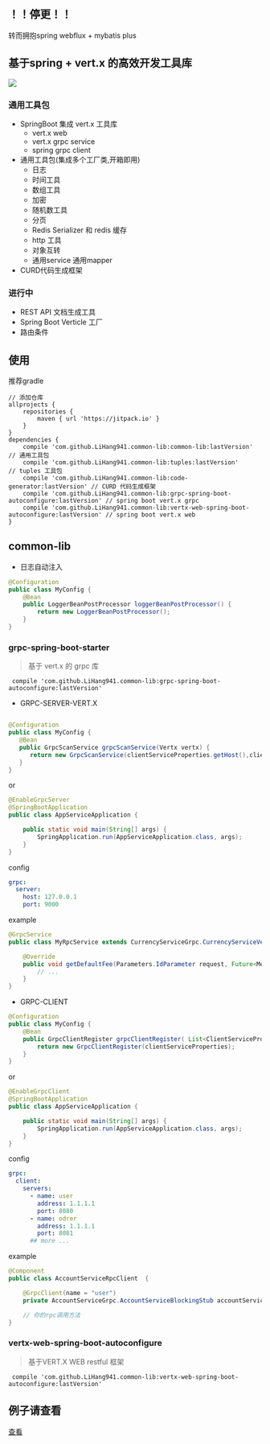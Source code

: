 ## ！！停更！！

转而拥抱spring webflux + mybatis plus

## 基于spring + vert.x 的高效开发工具库
[![](https://jitpack.io/v/LiHang941/common-lib.svg)](https://jitpack.io/#LiHang941/common-lib)




### 通用工具包

- SpringBoot 集成 vert.x 工具库
    - vert.x web 
    - vert.x grpc service
    - spring grpc client
- 通用工具包(集成多个工厂类,开箱即用)
    - 日志
    - 时间工具
    - 数组工具
    - 加密
    - 随机数工具
    - 分页
    - Redis Serializer 和 redis 缓存
    - http 工具
    - 对象互转
    - 通用service 通用mapper
- CURD代码生成框架
    


### 进行中

- REST API 文档生成工具
- Spring Boot Verticle 工厂
- 路由条件

## 使用

推荐gradle 

```
// 添加仓库
allprojects {
    repositories {
        maven { url 'https://jitpack.io' }
    }
}
dependencies {
    compile 'com.github.LiHang941.common-lib:common-lib:lastVersion' // 通用工具包
    compile 'com.github.LiHang941.common-lib:tuples:lastVersion'     // tuples 工具包
    compile 'com.github.LiHang941.common-lib:code-generator:lastVersion' // CURD 代码生成框架
    compile 'com.github.LiHang941.common-lib:grpc-spring-boot-autoconfigure:lastVersion' // spring boot vert.x grpc
    compile 'com.github.LiHang941.common-lib:vertx-web-spring-boot-autoconfigure:lastVersion' // spring boot vert.x web
}
```

## common-lib

- 日志自动注入

```java
@Configuration
public class MyConfig {
    @Bean
    public LoggerBeanPostProcessor loggerBeanPostProcessor() {
        return new LoggerBeanPostProcessor();
    }
}
```



### grpc-spring-boot-starter

> 基于 vert.x 的 grpc 库

```
 compile 'com.github.LiHang941.common-lib:grpc-spring-boot-autoconfigure:lastVersion'
```

- GRPC-SERVER-VERT.X

```java

@Configuration
public class MyConfig {
   @Bean
   public GrpcScanService grpcScanService(Vertx vertx) {
      return new GrpcScanService(clientServiceProperties.getHost(),clientServiceProperties.getPort(),vertx);
   }
}
```

or

```java
@EnableGrpcServer
@SpringBootApplication
public class AppServiceApplication {

    public static void main(String[] args) {
        SpringApplication.run(AppServiceApplication.class, args);
    }
}
```

config

```yaml
grpc:
  server:
    host: 127.0.0.1
    port: 9000
```

example

```java
@GrpcService
public class MyRpcService extends CurrencyServiceGrpc.CurrencyServiceVertxImplBase {

    @Override
    public void getDefaultFee(Parameters.IdParameter request, Future<Message.CurrencyWithdrawFee> response) {
        // ...
    }
}
```


- GRPC-CLIENT

```java
@Configuration
public class MyConfig {
    @Bean
    public GrpcClientRegister grpcClientRegister( List<ClientServiceProperties> clientServiceProperties) {
        return new GrpcClientRegister(clientServiceProperties);
    }
}
```
or

```java
@EnableGrpcClient
@SpringBootApplication
public class AppServiceApplication {

    public static void main(String[] args) {
        SpringApplication.run(AppServiceApplication.class, args);
    }
}
```

config


```yaml
grpc:
  client:
    servers:
      - name: user
        address: 1.1.1.1
        port: 8080
      - name: odrer
        address: 1.1.1.1
        port: 8081
      ## more ...
```


example


```java
@Component
public class AccountServiceRpcClient  {

    @GrpcClient(name = "user")
    private AccountServiceGrpc.AccountServiceBlockingStub accountServiceBlockingStub;

    // 你的rpc调用方法
}
```


### vertx-web-spring-boot-autoconfigure

> 基于VERT.X WEB restful 框架 

```
 compile 'com.github.LiHang941.common-lib:vertx-web-spring-boot-autoconfigure:lastVersion'
```


## 例子请查看

[查看](rest-samples)






